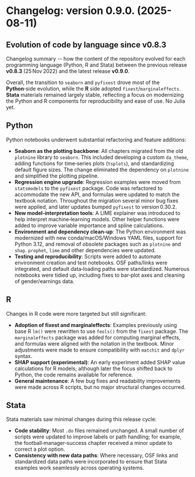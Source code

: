 # Changelog: version 0.9.0. (2025-08-11)

## Evolution of code by language since v0.8.3

Changelog summary -- how the content of the repository evolved for each programming language (Python, R and Stata) between the previous release **v0.8.3** (25 Nov 2022) and the latest release **v0.9.0**. 

Overall, the transition to `seaborn` and `pyfixest` drove most of the **Python**‑side evolution, while the **R** side adopted `fixest`/`marginaleffects`. **Stata** materials remained largely stable, reflecting a focus on modernizing the Python and R components for reproducibility and ease of use. No Julia yet. 


## Python

Python notebooks underwent substantial refactoring and feature additions:

- **Seaborn as the plotting backbone**: All chapters migrated from the old `plotnine` library to `seaborn`. This included developing a custom `da_theme`, adding functions for time‑series plots (`tsplots`), and standardizing default figure sizes. The change eliminated the dependency on `plotnine` and simplified the plotting pipeline.
- **Regression engine upgrade**: Regression examples were moved from `statsmodels` to the `pyfixest` package. Code was refactored to accommodate the new API, and formulas were updated to match the textbook notation. Throughout the migration several minor bug fixes were applied, and later updates bumped `pyfixest` to version 0.30.2.
- **New model‑interpretation tools**: A LIME explainer was introduced to help interpret machine‑learning models. Other helper functions were added to improve variable importance and spline calculations.
- **Environment and dependency clean‑up**: The Python environment was modernized with new conda/macOS/Windows YAML files, support for Python 3.12, and removal of obsolete packages such as `plotnine` and `shap`. `prophet`, `lime` and other dependencies were updated.
- **Testing and reproducibility**: Scripts were added to automate environment creation and test notebooks. OSF paths/links were integrated, and default data‑loading paths were standardized. Numerous notebooks were tidied up, including fixes to bar‑plot axes and cleaning of gender/earnings data.

## R

Changes in R code were more targeted but still significant:

- **Adoption of fixest and marginaleffects**: Examples previously using base R `lm()` were rewritten to use `feols()` from the `fixest` package. The `marginaleffects` package was added for computing marginal effects, and formulas were aligned with the notation in the textbook. Minor adjustments were made to ensure compatibility with `matchit` and `dplyr` syntax.
- **SHAP support (experimental)**: An early experiment added SHAP value calculations for R models; although later the focus shifted back to Python, the code remains available for reference.
- **General maintenance**: A few bug fixes and readability improvements were made across R scripts, but no major structural changes occurred.

## Stata

Stata materials saw minimal changes during this release cycle:

- **Code stability**: Most `.do` files remained unchanged. A small number of scripts were updated to improve labels or path handling; for example, the football‑manager‑success chapter received a minor update to correct a plot option.
- **Consistency with new data paths**: Where necessary, OSF links and standardized data paths were incorporated to ensure that Stata examples work seamlessly across operating systems.

